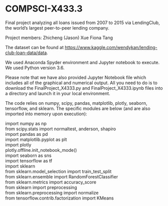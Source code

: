 # COMPSCI-X433.3

Final project analyzing all loans issued from 2007 to 2015 via LendingClub, the world’s largest peer-to-peer lending company.

Project members: 
Zhicheng (Jason) Xue
Fiona Tang

The dataset can be found at https://www.kaggle.com/wendykan/lending-club-loan-data/data.

We used Anaconda Spyder environment and Jupyter notebook to execute. We used Python version 3.6.

Please note that we have also provided Jupyter Notebook file which includes all of the graphical and numerical output. All you need to do is to download the FinalProject_X4333.py and FinalProject_X4333.ipynb files into a directory and launch it in your local environment.

The code relies on numpy, scipy, pandas, matplotlib, plotly, seaborn, tensorflow, and sklearn. The specific modules are below (and are also imported into memory upon execution):

import numpy as np <br />
from scipy.stats import normaltest, anderson, shapiro <br />
import pandas as pd <br />
import matplotlib.pyplot as plt <br />
import plotly <br />
plotly.offline.init_notebook_mode() <br />
import seaborn as sns <br />
import tensorflow as tf <br />
import sklearn <br />
from sklearn.model_selection import train_test_split <br />
from sklearn.ensemble import RandomForestClassifier <br />
from sklearn.metrics import accuracy_score <br />
from sklearn import preprocessing <br />
from sklearn.preprocessing import normalize <br />
from tensorflow.contrib.factorization import KMeans <br />
